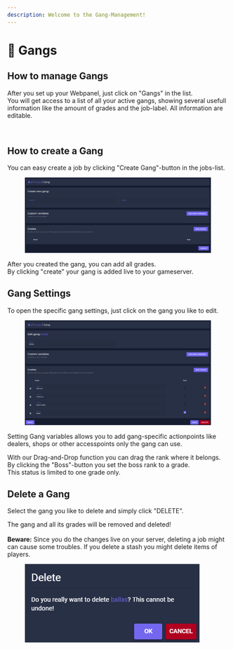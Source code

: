 ```yaml
---
description: Welcome to the Gang-Management!
---
```


# 🥷 Gangs

## How to manage Gangs

After you set up your Webpanel, just click on "Gangs" in the list.\
You will get access to a list of all your active gangs, showing several usefull information like the amount of grades and the job-label. All information are editable.

<figure><img src="../.gitbook/assets/gangübersicht.PNG" alt=""><figcaption></figcaption></figure>

## How to create a Gang

You can easy create a job by clicking "Create Gang"-button in the jobs-list.

<figure><img src="../.gitbook/assets/creategang.PNG" alt=""><figcaption></figcaption></figure>

After you created the gang, you can add all grades.\
By clicking "create" your gang is added live to your gameserver.

## Gang Settings

To open the specific gang settings, just click on the gang you like to edit.

<figure><img src="../.gitbook/assets/editgang.PNG" alt=""><figcaption></figcaption></figure>

Setting Gang variables allows you to add gang-specific actionpoints like dealers, shops or other accesspoints only the gang can use.&#x20;

With our Drag-and-Drop function you can drag the rank where it belongs. \
By clicking the "Boss"-button you set the boss rank to a grade. \
This status is limited to one grade only.&#x20;

## Delete a Gang

Select the gang you like to delete and simply click "DELETE".

The gang and all its grades will be removed and deleted!\
\
**Beware:** Since you do the changes live on your server, deleting a job might can cause some troubles. If you delete a stash you might delete items of players.

<figure><img src="../.gitbook/assets/deletegang.PNG" alt=""><figcaption></figcaption></figure>


